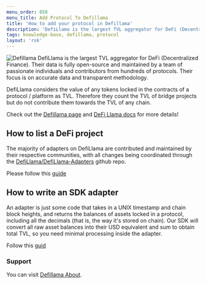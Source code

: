```yaml
---
menu_order: 850
menu_title: Add Protocol To Defillama
title: 'How to add your protocol in Defillama'
description: 'DefiLlama is the largest TVL aggregator for DeFi (Decentralized Finance).'
tags: knowledge-base, defillama, protocol
layout: 'rsk'
---
```


![Defillama](/assets/img/kb/defillama/defillama-logo.png) DefiLlama is the largest TVL aggregator for DeFi (Decentralized Finance). Their data is fully open-source and maintained by a team of passionate individuals and contributors from hundreds of protocols.
Their focus is on accurate data and transparent methodology.

DefiLlama considers the value of any tokens locked in the contracts of a protocol / platform as TVL. Therefore they count the TVL of bridge projects but do not contribute them towards the TVL of any chain. 

Check out the [Defillama page](https://defillama.com/) and [DeFi Llama docs](https://docs.llama.fi/list-your-project/readme) for more details!

## How to list a DeFi project

The majority of adapters on DefiLlama are contributed and maintained by their respective communities, with all changes being coordinated through the [DefiLlama/DefiLlama-Adapters](https://github.com/DefiLlama/DefiLlama-Adapters) github repo.

Please follow this [guide](https://docs.llama.fi/list-your-project/submit-a-project)

## How to write an SDK adapter

An adapter is just some code that takes in a UNIX timestamp and chain block heights, and returns the balances of assets locked in a protocol, including all the decimals (that is, the way it's stored on chain). Our SDK will convert all raw asset balances into their USD equivalent and sum to obtain total TVL, so you need minimal processing inside the adapter.

Follow this [guid](https://docs.llama.fi/list-your-project/how-to-write-an-sdk-adapter)

### Support

You can visit [Defillama About](https://defillama.com/about).